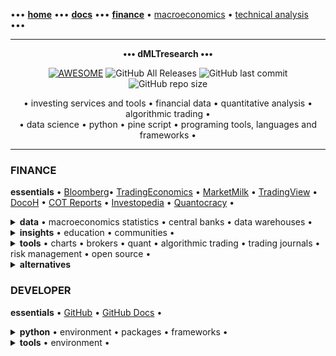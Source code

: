 [//]: # "START - Navigation between Markdown pages inside of GitHub."

••• **[home](/README.md)** ••• **[docs](/docs/index.md)** ••• **[finance](/finance/index.md)** • [macroeconomics](/finance/index.md#macroeconomics) • [technical analysis](/finance/index.md#technical-analysis) •••

[//]: # "END - Navigation between Markdown pages inside of GitHub."

---

<p align="center">
  <b>••• dMLTresearch •••</b></br>
</p>

<p align="center">
  <a href="https://github.com/dMLTquant/dMLTresearch">
    <img alt="AWESOME" src="https://cdn.rawgit.com/sindresorhus/awesome/d7305f38d29fed78fa85652e3a63e154dd8e8829/media/badge.svg"></a>
  <img alt="GitHub All Releases" src="https://img.shields.io/github/downloads/dMLTquant/dMLTresearch/total?logo=GitHub&style=flat-square">
  <img alt="GitHub last commit" src="https://img.shields.io/github/last-commit/dMLTquant/dMLTresearch?logo=GitHub&style=flat-square">
  <img alt="GitHub repo size" src="https://img.shields.io/github/repo-size/dMLTquant/dMLTresearch?logo=GitHub&style=flat-square">
</p>

<p align="center">
  • investing services and tools • financial data • quantitative analysis • algorithmic trading •</br>
  • data science • python • pine script • programing tools, languages and frameworks •
</p>

---

### FINANCE

**essentials** • [Bloomberg](https://www.bloomberg.com/)• [TradingEconomics](https://tradingeconomics.com/calendar) • [MarketMilk](https://marketmilk.babypips.com) • [TradingView](https://www.tradingview.com/) • [DocoH](https://docoh.com/) • [COT Reports](https://www.cotreports.org/) • [Investopedia](https://www.investopedia.com/) • [Quantocracy](https://quantocracy.com) •

<details><summary><b>data</b> • macroeconomics statistics • central banks • data warehouses •</summary>
  
  ---
  
  **calendar** • [TradingEconomics](https://tradingeconomics.com/calendar) • [BabyPips](https://www.babypips.com/economic-calendar) • [Forex Factory](https://www.forexfactory.com/calendar) • 

  **central banks** • [World Bank](https://www.worldbank.org/en/home) • [US Federal Reserve (FED)](https://www.federalreserve.gov/) • [European Central Bank (ECB)](https://www.ecb.europa.eu/) • [Bank of England (BoE)](https://www.bankofengland.co.uk/) • [Bank of Japan (BoJ)](https://www.boj.or.jp/en/index.htm/) •
  
  **macroeconomics data warehouses** • [ECB Statistical Data Warehouse](https://sdw.ecb.europa.eu/) • [EuroStat](https://ec.europa.eu/eurostat/) • [European National Statistical Institutes](https://ec.europa.eu/eurostat/web/links) • [UK Statistical System](https://www.statisticsauthority.gov.uk/) • [US Bureau of Economic Analysis](https://www.bea.gov/) • [IHS Markit](https://ihsmarkit.com/index.html) •
  
  **news** • [Bloomberg](https://www.bloomberg.com/) • [Wall Street Journal](https://www.wsj.com/) • [Barrons](https://www.barrons.com/) • [Reuters](https://www.reuters.com/) • [MarketWatch](https://www.marketwatch.com/) • [Benzinga](https://pro.benzinga.com/) • 
  
  **trading data warehouses** • [Nasdaq](https://www.nasdaq.com/) • [Nasdaq Trading Halts](http://www.nasdaqtrader.com/Trader.aspx?id=TradeHalts) • [NYSE](https://www.nyse.com/) • [NYSE Trading Halts](https://www.nyse.com/trade-halt-current) • [ICE](https://www.ice.com/) • [CME Group](https://www.cmegroup.com/) • [TradingEconomics](https://tradingeconomics.com/) • [Tiingo](https://www.tiingo.com/) •
  
  ---

</details>

<details><summary><b>insights</b> • education • communities •</summary>
  
  ---
  
  **communities** • [seekingalpha](https://seekingalpha.com/) • [stocktwits](https://stocktwits.com/) •
  
  **education** • [Investopedia](https://www.investopedia.com/) • [Quantocracy](https://quantocracy.com) •
  
  **forex** • [MarketMilk](https://marketmilk.babypips.com) • [BabyPips](https://www.babypips.com/) • 
  
  **insights** • [DocoH](https://docoh.com/) • [Bloomberg Professional](https://www.bloomberg.com/professional/) • [Money Net](https://www.money.net/) • [Morningstar Professional](https://www.morningstar.com/products) • [SimplyWall.st](https://simplywall.st/) • [Quiver Quant](https://www.quiverquant.com) • [BusinessQuant](https://businessquant.com/) • [FinViz](https://finviz.com) • [Tiingo](https://www.tiingo.com/) • [StockRover](https://www.stockrover.com/) • [Wallmine](https://wallmine.com/) • [Atom Finance](https://atom.finance/) • [Yahoo Finance](https://finance.yahoo.com/) • [Google Finance](https://www.google.com/finance/) • [KoyFin](https://www.koyfin.com/) • [TipRanks](https://www.tipranks.com/) • [Yewmo Edge](https://edge.yewno.com/) • [DarQube](https://darqube.io/) • [Sentieo](https://sentieo.com/) • [TIKR Terminal](https://tikr.com) • [EZ Stock Screener](https://www.ezstockscreener.com) •

  ---

</details>

<details><summary><b>tools</b> • charts • brokers • quant • algorithmic trading • trading journals • risk management • open source •</summary>
  
  ---
  
  **algorithmic trading** • [QuantConnect](https://www.quantconnect.com) • [QuantRocket](https://www.quantrocket.com) • [Bots.io](https://www.bots.io) • [BreakingEquity](https://www.breakingequity.com) •
  
  **brokers** • [Alpaca](https://alpaca.markets/) • [OandA](https://www.oanda.com/) • [WealthSimple](https://www.wealthsimple.com/) • [Nutmeg](https://www.nutmeg.com) • [Interactive Brokers](https://www.interactivebrokers.com/) • [Trading212](https://www.trading212.com/) • [FreeTrade](https://freetrade.io/) • [Interactive Investor](https://www.ii.co.uk/) •
  
  **charts** • [TradingView](https://www.tradingview.com/) • [AutoChartist](https://www.autochartist.com/) •
  
  **open source** • [github.com: agora](https://github.com/HP4k1h5/agora/) • [github.com: ghostfolio](https://github.com/ghostfolio/ghostfolio/) •
  
  **portfolio analysis** • [Portfolio Performance](https://www.portfolio-performance.info/en/) •
  
  **risk management** • [Ziggma](https://ziggma.com/) • [Risk-O](http://www.risk-o.com/) •
  
  **trading journals** • [EdgeWonk](https://edgewonk.com) • [TradesViz](https://www.tradesviz.com) • [TraderVue](https://www.tradervue.com) •
  
  ---

</details>

<details><summary><b>alternatives</b></summary>
  
  ---
  
  **cryptocurrencies** • [defiprime](https://defiprime.com/) • [cosmos network](https://cosmos.network/)  •
  
  ---

</details>

### DEVELOPER

**essentials** • [GitHub](https://github.com/) • [GitHub Docs](https://docs.github.com/) •

<details><summary><b>python</b> • environment • packages • frameworks •</summary>
  
  ---
  
  **environment** • [Anaconda](https://www.anaconda.com/) •
  
  **package managers** • [Python Package Index](https://pypi.org/) • [pip](https://pypi.org/project/pip/) • [pipenv](https://pypi.org/project/pipenv/) • [conda](https://docs.conda.io/en/latest/) • [poetry](https://python-poetry.org/) •
  
  **language** • [Python Org](https://www.python.org/) •
  
  ---

</details>

<details><summary><b>tools</b> • environment •</summary>
  
  ---
  
  **environment** • [CodeSandbox](https://codesandbox.io) •
  
  **tunnel** • [Ngrox](https://ngrok.com) •
  
  ---

</details>
